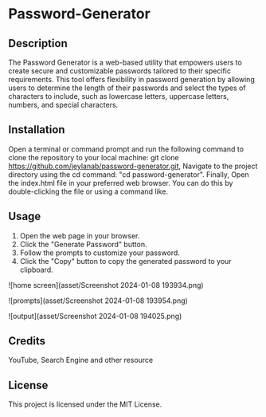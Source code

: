 # Password-Generator

## Description
The Password Generator is a web-based utility that empowers users to create secure and customizable passwords tailored to their specific requirements. This tool offers flexibility in password generation by allowing users to determine the length of their passwords and select the types of characters to include, such as lowercase letters, uppercase letters, numbers, and special characters.

## Installation
Open a terminal or command prompt and run the following command to clone the repository to your local machine: git clone https://github.com/jeylanab/password-generator.git,
Navigate to the project directory using the cd command:  "cd password-generator".
Finally, Open the index.html file in your preferred web browser. You can do this by double-clicking the file or using a command like.



## Usage
1) Open the web page in your browser.
2) Click the "Generate Password" button.
3) Follow the prompts to customize your password.
4) Click the "Copy" button to copy the generated password to your clipboard.

![home screen](asset/Screenshot 2024-01-08 193934.png)

![prompts](asset/Screenshot 2024-01-08 193954.png)

![output](asset/Screenshot 2024-01-08 194025.png)


## Credits
YouTube, Search Engine and other resource

## License
This project is licensed under the MIT License.
